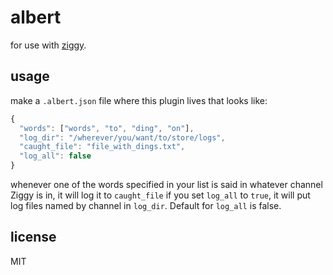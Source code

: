 albert
====

for use with [ziggy](http://npm.im/ziggy).

## usage

make a `.albert.json` file where this plugin lives that looks like:

```js
{
  "words": ["words", "to", "ding", "on"],
  "log_dir": "/wherever/you/want/to/store/logs",
  "caught_file": "file_with_dings.txt",
  "log_all": false
}
```

whenever one of the words specified in your list is said in whatever channel
Ziggy is in, it will log it to `caught_file` if you set `log_all` to `true`,
it will put log files named by channel in `log_dir`. Default for `log_all` is
false.

## license

MIT
